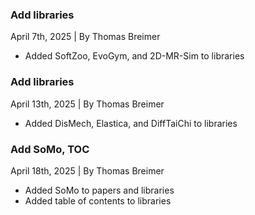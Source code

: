 ### Add libraries
April 7th, 2025 | By Thomas Breimer 
- Added SoftZoo, EvoGym, and 2D-MR-Sim to libraries

### Add libraries
April 13th, 2025 | By Thomas Breimer 
- Added DisMech, Elastica, and DiffTaiChi to libraries

### Add SoMo, TOC
April 18th, 2025 | By Thomas Breimer 
- Added SoMo to papers and libraries
- Added table of contents to libraries
